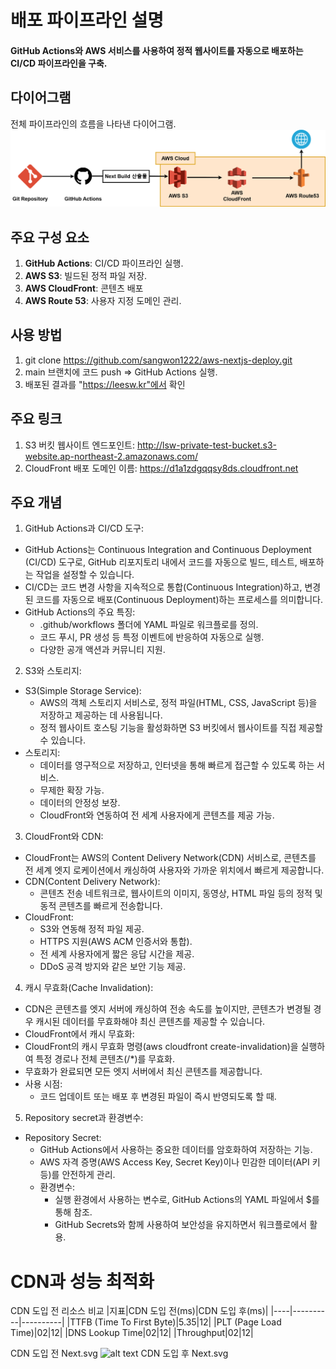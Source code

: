 # 배포 파이프라인 설명

#### GitHub Actions와 AWS 서비스를 사용하여 정적 웹사이트를 자동으로 배포하는 CI/CD 파이프라인을 구축.

## 다이어그램

전체 파이프라인의 흐름을 나타낸 다이어그램.
![Deployment Pipeline](docs/images/deployment-diagram.png)

## 주요 구성 요소

1. **GitHub Actions**: CI/CD 파이프라인 실행.
2. **AWS S3**: 빌드된 정적 파일 저장.
3. **AWS CloudFront**: 콘텐츠 배포
4. **AWS Route 53**: 사용자 지정 도메인 관리.

## 사용 방법

1. git clone https://github.com/sangwon1222/aws-nextjs-deploy.git
2. main 브랜치에 코드 push => GitHub Actions 실행.
3. 배포된 결과를 "https://leesw.kr"에서 확인

## 주요 링크

1. S3 버킷 웹사이트 엔드포인트: http://lsw-private-test-bucket.s3-website.ap-northeast-2.amazonaws.com/
2. CloudFront 배포 도메인 이름: https://d1a1zdgqqsy8ds.cloudfront.net

## 주요 개념

1. GitHub Actions과 CI/CD 도구:

- GitHub Actions는 Continuous Integration and Continuous Deployment (CI/CD) 도구로, GitHub 리포지토리 내에서 코드를 자동으로 빌드, 테스트, 배포하는 작업을 설정할 수 있습니다.
- CI/CD는 코드 변경 사항을 지속적으로 통합(Continuous Integration)하고, 변경된 코드를 자동으로 배포(Continuous Deployment)하는 프로세스를 의미합니다.
- GitHub Actions의 주요 특징:
  - .github/workflows 폴더에 YAML 파일로 워크플로를 정의.
  - 코드 푸시, PR 생성 등 특정 이벤트에 반응하여 자동으로 실행.
  - 다양한 공개 액션과 커뮤니티 지원.

2. S3와 스토리지:

- S3(Simple Storage Service):
  - AWS의 객체 스토리지 서비스로, 정적 파일(HTML, CSS, JavaScript 등)을 저장하고 제공하는 데 사용됩니다.
  - 정적 웹사이트 호스팅 기능을 활성화하면 S3 버킷에서 웹사이트를 직접 제공할 수 있습니다.
- 스토리지:
  - 데이터를 영구적으로 저장하고, 인터넷을 통해 빠르게 접근할 수 있도록 하는 서비스.
  - 무제한 확장 가능.
  - 데이터의 안정성 보장.
  - CloudFront와 연동하여 전 세계 사용자에게 콘텐츠를 제공 가능.

3. CloudFront와 CDN:

- CloudFront는 AWS의 Content Delivery Network(CDN) 서비스로, 콘텐츠를 전 세계 엣지 로케이션에서 캐싱하여 사용자와 가까운 위치에서 빠르게 제공합니다.
- CDN(Content Delivery Network):
  - 콘텐츠 전송 네트워크로, 웹사이트의 이미지, 동영상, HTML 파일 등의 정적 및 동적 콘텐츠를 빠르게 전송합니다.
- CloudFront:
  - S3와 연동해 정적 파일 제공.
  - HTTPS 지원(AWS ACM 인증서와 통합).
  - 전 세계 사용자에게 짧은 응답 시간을 제공.
  - DDoS 공격 방지와 같은 보안 기능 제공.

4. 캐시 무효화(Cache Invalidation):

- CDN은 콘텐츠를 엣지 서버에 캐싱하여 전송 속도를 높이지만, 콘텐츠가 변경될 경우 캐시된 데이터를 무효화해야 최신 콘텐츠를 제공할 수 있습니다.
- CloudFront에서 캐시 무효화:
- CloudFront의 캐시 무효화 명령(aws cloudfront create-invalidation)을 실행하여 특정 경로나 전체 콘텐츠(/\*)를 무효화.
- 무효화가 완료되면 모든 엣지 서버에서 최신 콘텐츠를 제공합니다.
- 사용 시점:
  - 코드 업데이트 또는 배포 후 변경된 파일이 즉시 반영되도록 할 때.

5. Repository secret과 환경변수:

- Repository Secret:
  - GitHub Actions에서 사용하는 중요한 데이터를 암호화하여 저장하는 기능.
  - AWS 자격 증명(AWS Access Key, Secret Key)이나 민감한 데이터(API 키 등)를 안전하게 관리.
  - 환경변수:
    - 실행 환경에서 사용하는 변수로, GitHub Actions의 YAML 파일에서 $를 통해 참조.
    - GitHub Secrets와 함께 사용하여 보안성을 유지하면서 워크플로에서 활용.

# CDN과 성능 최적화

CDN 도입 전 리소스 비교
|지표|CDN 도입 전(ms)|CDN 도입 후(ms)|
|----|----------|----------|
|TTFB (Time To First Byte)|5.35|12|
|PLT (Page Load Time)|02|12|
|DNS Lookup Time|02|12|
|Throughput|02|12|

CDN 도입 전 Next.svg
![alt text](image.png)
CDN 도입 후 Next.svg
